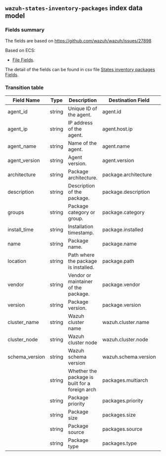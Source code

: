 ## `wazuh-states-inventory-packages` index data model

### Fields summary

The fields are based on https://github.com/wazuh/wazuh/issues/27898

Based on ECS:

- [File Fields](https://www.elastic.co/guide/en/ecs/current/ecs-file.html).

The detail of the fields can be found in csv file [States inventory packages Fields](fields.csv).

### Transition table

| Field Name     | Type   | Description                                     | Destination Field    | Custom |
| -------------- | ------ | ----------------------------------------------- | -------------------- | ------ |
| agent_id       | string | Unique ID of the agent.                         | agent.id             | FALSE  |
| agent_ip       | string | IP address of the agent.                        | agent.host.ip        | TRUE   |
| agent_name     | string | Name of the agent.                              | agent.name           | FALSE  |
| agent_version  | string | Agent version.                                  | agent.version        | FALSE  |
| architecture   | string | Package architecture.                           | package.architecture | FALSE  |
| description    | string | Description of the package.                     | package.description  | FALSE  |
| groups         | string | Package category or group.                      | package.category     | TRUE   |
| install_time   | string | Installation timestamp.                         | package.installed    | FALSE  |
| name           | string | Package name.                                   | package.name         | FALSE  |
| location       | string | Path where the package is installed.            | package.path         | FALSE  |
| vendor         | string | Vendor or maintainer of the package.            | package.vendor       | TRUE   |
| version        | string | Package version.                                | package.version      | FALSE  |
| cluster_name   | string | Wazuh cluster name                              | wazuh.cluster.name   | TRUE   |
| cluster_node   | string | Wazuh cluster node                              | wazuh.cluster.node   | TRUE   |
| schema_version | string | Wazuh schema version                            | wazuh.schema.version | TRUE   |
|                | string | Whether the package is built for a foreign arch | packages.multiarch   | TRUE   |
|                | string | Package priority                                | packages.priority    | TRUE   |
|                | string | Package size                                    | packages.size        | FALSE  |
|                | string | Package source                                  | packages.source      | TRUE   |
|                | string | Package type                                    | packages.type        | FALSE  |
